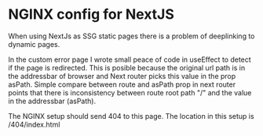 # NGINX config for NextJS

When using NextJs as SSG static pages there is a problem of deeplinking to dynamic pages.

In the custom error page I wrote small peace of code in useEffect to detect if the page is redirected.
This is posible because the original url path is in the addressbar of browser and Next router
picks this value in the prop asPath. Simple compare between route and asPath prop in next
router points that there is inconsistency between route root path "/" and the value in the
addressbar (asPath).

The NGINX setup should send 404 to this page. The location in this setup is /404/index.html

